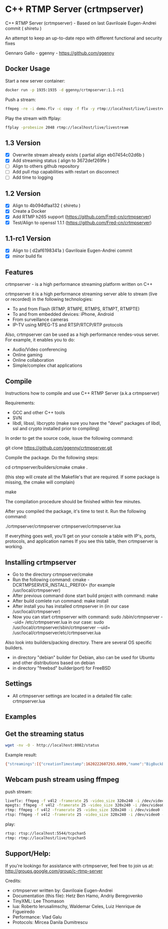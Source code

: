 # C++ RTMP Server (crtmpserver)

C++ RTMP Server (crtmpserver) - Based on last Gavriloaie Eugen-Andrei commit ( shiretu )

An attempt to keep an up-to-date repo with different functional and security fixes

Gennaro Gallo - ggenny - https://github.com/ggenny

## Docker Usage

Start a new server container:

```bash
docker run -p 1935:1935 -d ggenny/crtmpserver:1.1-rc1
```

Push a stream:

```bash
ffmpeg -re -i demo.flv -c copy -f flv -y rtmp://localhost/live/livestream
```

Play the stream with ffplay:

```bash
ffplay -probesize 2048 rtmp://localhost/live/livestream
```

## 1.3 Version

- [x] Overwrite stream already exists ( partial align eb07454c02d6b )
- [x] Add streaming status ( align to 3672def269fe )
- [ ] Align to others github repository
- [ ] Add pull rtsp capabilities with restart on disconnect
- [ ] Add time to logging

## 1.2 Version

- [x] Align to 4b094dfaa132 ( shiretu )
- [x] Create a Docker
- [x] Add RTMP h265 support (https://github.com/Fred-cn/crtmpserver)
- [x] Test/Align to openssl 1.1.1 (https://github.com/Fred-cn/crtmpserver)
 
## 1.1-rc1 Version

- [x] Align to ( d2af6198341a ) Gavriloaie Eugen-Andrei commit 
- [x] minor build fix

## Features

crtmpserver - is a high performance streaming platform written on C++

crtmpserver it is a high performance streaming server able to stream (live or recorded) in the following technologies: 

- To and from Flash (RTMP, RTMPE, RTMPS, RTMPT, RTMPTE) 
- To and from embedded devices: iPhone, Android 
- From surveillance cameras 
- IP-TV using MPEG-TS and RTSP/RTCP/RTP protocols

Also, crtmpserver can be used as a high performance rendes-vous server. For example, it enables you to do: 
- Audio/Video conferencing 
- Online gaming 
- Online collaboration 
- Simple/complex chat applications

## Compile

Instructions how to compile and use C++ RTMP Server (a.k.a crtmpserver)

Requirements:
* GCC and other C++ tools
* SVN
* libdl, libssl, libcrypto
(make sure you have the "devel" packages of libdl, ssl and crypto installed prior to compiling)

In order to get the source code, issue the following command:

git clone https://github.com/ggenny/crtmpserver.git

Compile the package. Do the following steps:

cd crtmpserver/builders/cmake
cmake .

(this step will create all the Makefile's that are required. If some package is missing, the cmake will complain)

make

The compilation procedure should be finished within few minutes.

After you compiled the package, it's time to test it. Run the following command:

./crtmpserver/crtmpserver crtmpserver/crtmpserver.lua

If everything goes well, you'll get on your console a table with IP's, ports, protocols, and application names
If you see this table, then crtmpserver  is working.

## Installing crtmpserver

* Go to the directory crtmpserver/cmake
* Run the following command: cmake -DCRTMPSERVER_INSTALL_PREFIX=<path> (for example /usr/local/crtmpserver)
* After previous command done start build project with command: make
* After build comlete run command: make install
* After install you has installed crtmpserver in <path>(in our case /usr/local/crtmpserver)
* Now you can start crtmpserver with command: 
	sudo <path>/sbin/crtmpserver --uid=<UID> <path>/etc/crtmpserver.lua
  in our case:
	sudo /usr/local/crtmpserver/sbin/crtmpserver --uid=<UID> /usr/local/crtmpserver/etc/crtmpserver.lua

Also look into builders/packing directory. There are several OS specific builders.
* in directory "debian" builder for Debian, also can be used for Ubuntu and other distributions based on debian
* in directory "freebsd" builder(port) for FreeBSD

## Settings

* All crtmpserver settings are located in a detailed file calle: crtmpserver.lua

## Examples

## Get the streaming status

```bash
wget -nv -O - http://localhost:8082/status
```

Example result:

```bash
{"streamings":[{"creationTimestamp":1620222607293.6899,"name":"BigBuckBunny_115k.mov","protocol":"RTSP","type":"INP","upTime":56140.049072265625},{"creationTimestamp":1620222658643.7791,"name":"BigBuckBunny_115k.mov","protocol":"RTSP","type":"ONP","upTime":4790.159912109375}]}
```

## Webcam push stream using ffmpeg

push stream:
```bash
liveflv: ffmpeg -f v4l2 -framerate 25 -video_size 320x240 -i /dev/video0 -vcodec libx264 -pix_fmt yuv420p -preset ultrafast -g 5 -f flv -metadata streamName=tcpchan5 "tcp://localhost:6666"
mpegts: ffmpeg -f v4l2 -framerate 25 -video_size 320x240 -i /dev/video0 -vcodec libx264 -pix_fmt yuv420p -preset ultrafast -g 5 -f mpegts tcp://localhost:9999/
rtmp: ffmpeg -f v4l2 -framerate 25 -video_size 320x240 -i /dev/video0 -vcodec libx264 -pix_fmt yuv420p -preset ultrafast -g 5 -f mpegts tcp://localhost:9999/
rtsp: ffmpeg -f v4l2 -framerate 25 -video_size 320x240 -i /dev/video0 -vcodec libx264 -pix_fmt yuv420p -preset ultrafast -g 5 -f rtsp -y rtsp://localhost:5544/tcpchan5
```
play:
```bash
rtsp: rtsp://localhost:5544/tcpchan5
rtmp: rtmp://localhost/live/tcpchan5 
```

## Support/Help:

If you're lookingo for assistance with crtmpserver, feel free to join us at:
http://groups.google.com/group/c-rtmp-server

Credits:
* crtmpserver written by: Gavriloaie Eugen-Andrei
* Documentation (this file): Hetz Ben Hamo, Andriy Beregovenko
* TinyXML: Lee Thomason
* lua: Roberto Ierusalimschy, Waldemar Celes, Luiz Henrique de Figueiredo
* Performance: Vlad Galu
* Protocols: Mircea Danila Dumitrescu
